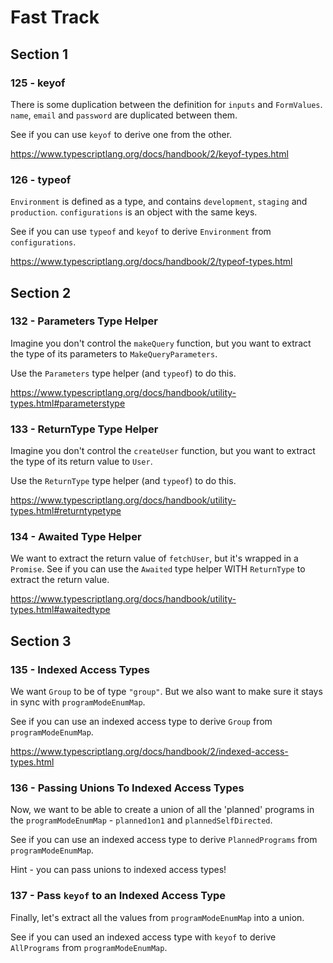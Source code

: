 # Fast Track

## Section 1

### 125 - keyof

There is some duplication between the definition for `inputs` and `FormValues`. `name`, `email` and `password` are duplicated between them.

See if you can use `keyof` to derive one from the other.

https://www.typescriptlang.org/docs/handbook/2/keyof-types.html

### 126 - typeof

`Environment` is defined as a type, and contains `development`, `staging` and `production`. `configurations` is an object with the same keys.

See if you can use `typeof` and `keyof` to derive `Environment` from `configurations`.

https://www.typescriptlang.org/docs/handbook/2/typeof-types.html

## Section 2

### 132 - Parameters Type Helper

Imagine you don't control the `makeQuery` function, but you want to extract the type of its parameters to `MakeQueryParameters`.

Use the `Parameters` type helper (and `typeof`) to do this.

https://www.typescriptlang.org/docs/handbook/utility-types.html#parameterstype

### 133 - ReturnType Type Helper

Imagine you don't control the `createUser` function, but you want to extract the type of its return value to `User`.

Use the `ReturnType` type helper (and `typeof`) to do this.

https://www.typescriptlang.org/docs/handbook/utility-types.html#returntypetype

### 134 - Awaited Type Helper

We want to extract the return value of `fetchUser`, but it's wrapped in a `Promise`. See if you can use the `Awaited` type helper WITH `ReturnType` to extract the return value.

https://www.typescriptlang.org/docs/handbook/utility-types.html#awaitedtype

## Section 3

### 135 - Indexed Access Types

We want `Group` to be of type `"group"`. But we also want to make sure it stays in sync with `programModeEnumMap`.

See if you can use an indexed access type to derive `Group` from `programModeEnumMap`.

https://www.typescriptlang.org/docs/handbook/2/indexed-access-types.html

### 136 - Passing Unions To Indexed Access Types

Now, we want to be able to create a union of all the 'planned' programs in the `programModeEnumMap` - `planned1on1` and `plannedSelfDirected`.

See if you can use an indexed access type to derive `PlannedPrograms` from `programModeEnumMap`.

Hint - you can pass unions to indexed access types!

### 137 - Pass `keyof` to an Indexed Access Type

Finally, let's extract all the values from `programModeEnumMap` into a union.

See if you can used an indexed access type with `keyof` to derive `AllPrograms` from `programModeEnumMap`.
